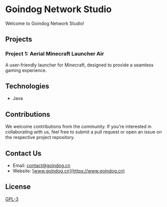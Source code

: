 # Goindog Network Studio
    
Welcome to Goindog Network Studio!
    
## Projects
    
### Project 1: Aerial Minecraft Launcher Air
A user-friendly launcher for Minecraft, designed to provide a seamless gaming experience.




## Technologies
- Java
    
## Contributions
We welcome contributions from the community. If you're interested in collaborating with us, feel free to submit a pull request or open an issue on the respective project repository.
    
## Contact Us
- Email: contact@goindog.cn
- Website: [www.goindog.cn](https://www.goindog.cn)
    
## License
[GPL-3](GPL-3)
